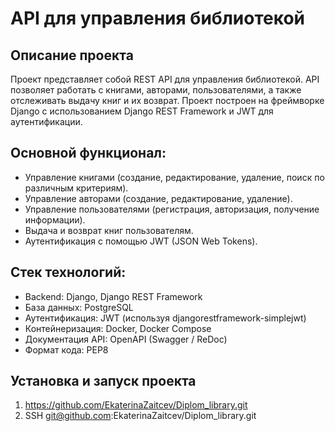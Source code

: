 # API для управления библиотекой
## Описание проекта
Проект представляет собой REST API для управления библиотекой. API позволяет работать с книгами, авторами, пользователями, а также отслеживать выдачу книг и их возврат. Проект построен на фреймворке Django с использованием Django REST Framework и JWT для аутентификации.
## Основной функционал:
- Управление книгами (создание, редактирование, удаление, поиск по различным критериям).
- Управление авторами (создание, редактирование, удаление).
- Управление пользователями (регистрация, авторизация, получение информации).
- Выдача и возврат книг пользователям.
- Аутентификация с помощью JWT (JSON Web Tokens).
## Стек технологий:
- Backend: Django, Django REST Framework
- База данных: PostgreSQL
- Аутентификация: JWT (используя djangorestframework-simplejwt)
- Контейнеризация: Docker, Docker Compose
- Документация API: OpenAPI (Swagger / ReDoc)
- Формат кода: PEP8
## Установка и запуск проекта
1. https://github.com/EkaterinaZaitcev/Diplom_library.git
2. SSH git@github.com:EkaterinaZaitcev/Diplom_library.git
